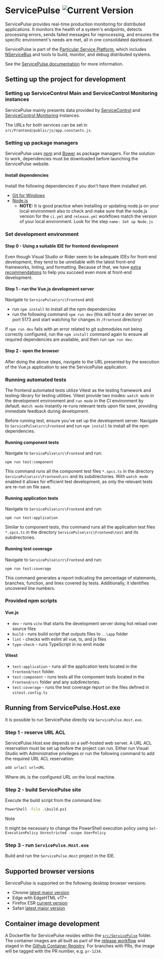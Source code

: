 # ServicePulse ![Current Version](https://img.shields.io/github/release/particular/servicepulse.svg?style=flat&label=current%20version)

ServicePulse provides real-time production monitoring for distributed applications. It monitors the health of a system's endpoints, detects processing errors, sends failed messages for reprocessing, and ensures the specific environment's needs are met, all in one consolidated dashboard.

ServicePulse is part of the [Particular Service Platform](https://particular.net/service-platform), which includes [NServiceBus](https://particular.net/nservicebus) and tools to build, monitor, and debug distributed systems.

See the [ServicePulse documentation](https://docs.particular.net/servicepulse/) for more information.

## Setting up the project for development

### Setting up ServiceControl Main and ServiceControl Monitoring instances

ServicePulse mainly presents data provided by [ServiceControl](https://docs.particular.net/servicecontrol) and [ServiceControl Monitoring](https://docs.particular.net/servicecontrol/monitoring-instances/) instances.

The URLs for both services can be set in `src/Frontend/public/js/app.constants.js`.

### Setting up package managers

ServicePulse uses [npm](https://www.npmjs.com/) and [Bower](https://bower.io/) as package managers. For the solution to work, dependencies must be downloaded before launching the ServicePulse website.

#### Install dependencies

Install the following dependencies if you don't have them installed yet.

- [Git for Windows](https://gitforwindows.org/)
- [Node.js](https://nodejs.org/en/download/)
  - **NOTE:** It is good practice when installing or updating node.js on your local environment also to check and make sure that the node.js version for the `ci.yml` and `release.yml` workflows match the version of your local environment. Look for the step `name: Set up Node.js`

### Set development environment

#### Step 0 - Using a suitable IDE for frontend development

Even though Visual Studio or Rider seem to be adequate IDEs for front-end development, they tend to be unreliable with the latest front-end frameworks, linting, and formatting.
Because of that, we have [extra recommendations](/docs/frontend/frontend-ide.md) to help you succeed even more at front-end development.

#### Step 1 - run the Vue.js development server

Navigate to `ServicePulse\src\Frontend` and:

- run `npm install` to install all the npm dependencies
- run the following command `npm run dev` (this will host a dev server on port 5173 and start watching for changes in `/Frontend` directory)

If `npm run dev` fails with an error related to git submodules not being correctly configured, run the `npm install` command again to ensure all required dependencies are available, and then run `npm run dev`.

#### Step 2 - open the browser

After doing the above steps, navigate to the URL presented by the execution of the Vue.js application to see the ServicePulse application.

### Running automated tests

The frontend automated tests utilize Vitest as the testing framework and testing-library for testing utilities. Vitest provide two modes: `watch mode` in the development environment and `run mode` in the CI environment by default. `Watch mode` instantly re-runs relevant tests upon file save, providing immediate feedback during development.

Before running test, ensure you've set up the development server. Navigate to `ServicePulse\src\Frontend` and run `npm install` to install all the npm dependencies.

#### Running component tests

Navigate to `ServicePulse\src\Frontend` and run:

```console
npm run test:component
```

This command runs all the component test files `*.spcs.ts` in the directory `ServicePulse\src\Frontend\src` and its subdirectories. With `watch mode` enabled it allows for efficient test development, as only the relevant tests are re-run on file save.

#### Running application tests

Navigate to `ServicePulse\src\Frontend` and run:

```console
npm run test:application
```

Similar to component tests, this command runs all the application test files `*.spcs.ts` in the directory `ServicePulse\src\Frontend\test` and its subdirectories.

#### Running test coverage

Navigate to `ServicePulse\src\Frontend` and run:

```console
npm run test:coverage
```

This command generates a report indicating the percentage of statements, branches, function, and lines covered by tests. Additionally, it identifies uncovered line numbers.

### Provided npm scripts

#### Vue.js

- `dev` - runs `vite` that starts the development server doing hot reload over source files
- `build` - runs build script that outputs files to `..\app` folder
- `lint` - checks with eslint all vue, ts, and js files
- `type-check` - runs TypeScript in no emit mode

#### Vitest

- `test:application` - runs all the application tests located in the `Frontend/test` folder.
- `test:component` - runs tests all the component tests located in the `Frontend/src` folder and any subdirectories.
- `test:coverage` - runs the test coverage report on the files defined in `vitest.config.ts`

## Running from ServicePulse.Host.exe

It is possible to run ServicePulse directly via `ServicePulse.Host.exe`.

### Step 1 - reserve URL ACL

ServicePulse.Host.exe depends on a self-hosted web server. A URL ACL reservation must be set up before the project can run. Either run Visual Studio with Administrative privileges or run the following command to add the required URL ACL reservation:

```cmd
add urlacl url=URL
```

Where `URL` is the configured URL on the local machine.

### Step 2 - build ServicePulse site

Execute the build script from the command line:

```cmd
PowerShell -File .\build.ps1
```

> [!NOTE]
> It might be necessary to change the PowerShell execution policy using `Set-ExecutionPolicy Unrestricted -scope UserPolicy`

### Step 3 - run `ServicePulse.Host.exe`

Build and run the `ServicePulse.Host` project in the IDE.

## Supported browser versions

ServicePulse is supported on the following desktop browser versions:

- Chrome [latest major version](https://chromereleases.googleblog.com/)
- Edge with EdgeHTML v17+
- Firefox ESR [current version](https://www.mozilla.org/en-US/firefox/enterprise/)
- Safari [latest major version](https://developer.apple.com/safari/)

## Container image development

A Dockerfile for ServicePulse resides within the [`src/ServicePulse`](https://github.com/Particular/ServicePulse/tree/master/src/ServicePulse) folder. The container images are all built as part of the [release workflow](https://github.com/Particular/ServicePulse/blob/master/.github/workflows/release.yml) and staged in the [Github Container Registry](https://github.com/Particular/ServicePulse/pkgs/container/servicepulse). For branches with PRs, the image will be tagged with the PR number, e.g. `pr-1234`.
